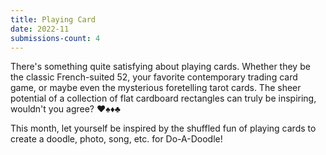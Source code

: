 ```yaml
---
title: Playing Card
date: 2022-11
submissions-count: 4
---
```

There's something quite satisfying about playing cards. Whether they be the classic French-suited 52, your favorite contemporary trading card game, or maybe even the mysterious foretelling tarot cards. The sheer potential of a collection of flat cardboard rectangles can truly be inspiring, wouldn't you agree? ♥️♠️♦️♣️

This month, let yourself be inspired by the shuffled fun of playing cards to create a doodle, photo, song, etc. for Do-A-Doodle!

